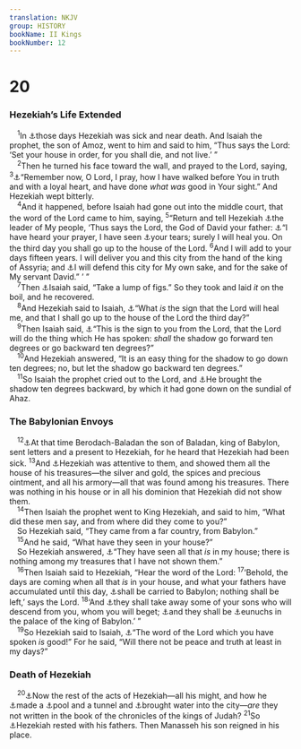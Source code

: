 ```yaml
---
translation: NKJV
group: HISTORY
bookName: II Kings 
bookNumber: 12
---
```


<div class="title"><h1>20</h1><h3>Hezekiah’s Life Extended</h3></div>
<span class="verse 2vua_20_1"> <sup>1</sup>In <a data-toggle="tooltip" data-placement="bottom" title="2 Kin. 18:13; 2 Chr. 32:24; Is. 38:1–22">⚓</a>those days Hezekiah was sick and near death. And Isaiah the prophet, the son of Amoz, went to him and said to him, “Thus says the Lord: ‘Set your house in order, for you shall die, and not live.’ ”<br/></span>
<span class="verse 2vua_20_2"> <sup>2</sup>Then he turned his face toward the wall, and prayed to the Lord, saying, </span>
<span class="verse 2vua_20_3"><sup>3</sup><a data-toggle="tooltip" data-placement="bottom" title="2 Kin. 18:3–6; Neh. 13:22">⚓</a>“Remember now, O Lord, I pray, how I have walked before You in truth and with a loyal heart, and have done <i>what</i> <i>was</i> good in Your sight.” And Hezekiah wept bitterly.<br/></span>
<span class="verse 2vua_20_4"> <sup>4</sup>And it happened, before Isaiah had gone out into the middle court, that the word of the Lord came to him, saying, </span>
<span class="verse 2vua_20_5"><sup>5</sup>“Return and tell Hezekiah <a data-toggle="tooltip" data-placement="bottom" title="1 Sam. 9:16; 10:1">⚓</a>the leader of My people, ‘Thus says the Lord, the God of David your father: <a data-toggle="tooltip" data-placement="bottom" title="2 Kin. 19:20; Ps. 65:2">⚓</a>“I have heard your prayer, I have seen <a data-toggle="tooltip" data-placement="bottom" title="Ps. 39:12; 56:8">⚓</a>your tears; surely I will heal you. On the third day you shall go up to the house of the Lord. </span>
<span class="verse 2vua_20_6"><sup>6</sup>And I will add to your days fifteen years. I will deliver you and this city from the hand of the king of Assyria; and <a data-toggle="tooltip" data-placement="bottom" title="2 Kin. 19:34; 2 Chr. 32:21">⚓</a>I will defend this city for My own sake, and for the sake of My servant David.” ’ ”<br/></span>
<span class="verse 2vua_20_7"> <sup>7</sup>Then <a data-toggle="tooltip" data-placement="bottom" title="Is. 38:21">⚓</a>Isaiah said, “Take a lump of figs.” So they took and laid <i>it</i> on the boil, and he recovered.<br/></span>
<span class="verse 2vua_20_8"> <sup>8</sup>And Hezekiah said to Isaiah, <a data-toggle="tooltip" data-placement="bottom" title="Judg. 6:17, 37, 39; Is. 7:11, 14; 38:22">⚓</a>“What <i>is</i> the sign that the Lord will heal me, and that I shall go up to the house of the Lord the third day?”<br/></span>
<span class="verse 2vua_20_9"> <sup>9</sup>Then Isaiah said, <a data-toggle="tooltip" data-placement="bottom" title="Num. 23:19; Is. 38:7, 8">⚓</a>“This is the sign to you from the Lord, that the Lord will do the thing which He has spoken: <i>shall</i> the shadow go forward ten degrees or go backward ten degrees?”<br/></span>
<span class="verse 2vua_20_10"> <sup>10</sup>And Hezekiah answered, “It is an easy thing for the shadow to go down ten degrees; no, but let the shadow go backward ten degrees.”<br/></span>
<span class="verse 2vua_20_11"> <sup>11</sup>So Isaiah the prophet cried out to the Lord, and <a data-toggle="tooltip" data-placement="bottom" title="Josh. 10:12–14; Is. 38:8">⚓</a>He brought the shadow ten degrees backward, by which it had gone down on the sundial of Ahaz.<br/></span>
<div class="title"><h3>The Babylonian Envoys</h3></div>
<span class="verse 2vua_20_12"> <sup>12</sup><a data-toggle="tooltip" data-placement="bottom" title="2 Kin. 8:8, 9; 2 Chr. 32:31; Is. 39:1–8">⚓</a>At that time Berodach-Baladan the son of Baladan, king of Babylon, sent letters and a present to Hezekiah, for he heard that Hezekiah had been sick. </span>
<span class="verse 2vua_20_13"><sup>13</sup>And <a data-toggle="tooltip" data-placement="bottom" title="2 Kin. 16:9; 2 Chr. 32:27, 31">⚓</a>Hezekiah was attentive to them, and showed them all the house of his treasures—the silver and gold, the spices and precious ointment, and all his armory—all that was found among his treasures. There was nothing in his house or in all his dominion that Hezekiah did not show them.<br/></span>
<span class="verse 2vua_20_14"> <sup>14</sup>Then Isaiah the prophet went to King Hezekiah, and said to him, “What did these men say, and from where did they come to you?”<br/> So Hezekiah said, “They came from a far country, from Babylon.”<br/></span>
<span class="verse 2vua_20_15"> <sup>15</sup>And he said, “What have they seen in your house?”<br/> So Hezekiah answered, <a data-toggle="tooltip" data-placement="bottom" title="2 Kin. 20:13">⚓</a>“They have seen all that <i>is</i> in my house; there is nothing among my treasures that I have not shown them.”<br/></span>
<span class="verse 2vua_20_16"> <sup>16</sup>Then Isaiah said to Hezekiah, “Hear the word of the Lord: </span>
<span class="verse 2vua_20_17"><sup>17</sup>‘Behold, the days are coming when all that <i>is</i> in your house, and what your fathers have accumulated until this day, <a data-toggle="tooltip" data-placement="bottom" title="2 Kin. 24:13; 25:13–15; 2 Chr. 36:10; Jer. 27:21, 22; 52:17">⚓</a>shall be carried to Babylon; nothing shall be left,’ says the Lord. </span>
<span class="verse 2vua_20_18"><sup>18</sup>‘And <a data-toggle="tooltip" data-placement="bottom" title="2 Kin. 24:12; 2 Chr. 33:11">⚓</a>they shall take away some of your sons who will descend from you, whom you will beget; <a data-toggle="tooltip" data-placement="bottom" title="Dan. 1:3–7">⚓</a>and they shall be <a data-toggle="tooltip" data-placement="bottom" title="Dan. 1:11, 18">⚓</a>eunuchs in the palace of the king of Babylon.’ ”<br/></span>
<span class="verse 2vua_20_19"> <sup>19</sup>So Hezekiah said to Isaiah, <a data-toggle="tooltip" data-placement="bottom" title="1 Sam. 3:18">⚓</a>“The word of the Lord which you have spoken <i>is</i> good!” For he said, “Will there not be peace and truth at least in my days?”<br/></span>
<div class="title"><h3>Death of Hezekiah</h3></div>
<span class="verse 2vua_20_20"> <sup>20</sup><a data-toggle="tooltip" data-placement="bottom" title="2 Chr. 32:32">⚓</a>Now the rest of the acts of Hezekiah—all his might, and how he <a data-toggle="tooltip" data-placement="bottom" title="Neh. 3:16">⚓</a>made a <a data-toggle="tooltip" data-placement="bottom" title="2 Kin. 18:17; Is. 7:3">⚓</a>pool and a tunnel and <a data-toggle="tooltip" data-placement="bottom" title="2 Chr. 32:3, 30">⚓</a>brought water into the city—<i>are</i> they not written in the book of the chronicles of the kings of Judah? </span>
<span class="verse 2vua_20_21"><sup>21</sup>So <a data-toggle="tooltip" data-placement="bottom" title="2 Kin. 16:20; 2 Chr. 32:33">⚓</a>Hezekiah rested with his fathers. Then Manasseh his son reigned in his place.<br/></span>
